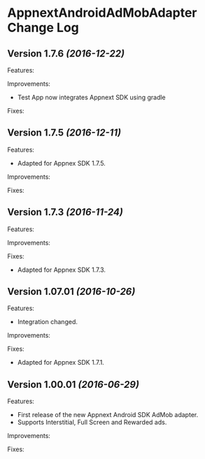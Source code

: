 AppnextAndroidAdMobAdapter Change Log
==============

Version 1.7.6 *(2016-12-22)*
------------------------------

Features:

Improvements:

- Test App now integrates Appnext SDK using gradle

Fixes:


Version 1.7.5 *(2016-12-11)*
------------------------------

Features:

- Adapted for Appnex SDK 1.7.5.

Improvements:

Fixes:


Version 1.7.3 *(2016-11-24)*
------------------------------

Features:

Improvements:

Fixes:

- Adapted for Appnex SDK 1.7.3.


Version 1.07.01 *(2016-10-26)*
------------------------------

Features:

- Integration changed.

Improvements:

Fixes:

- Adapted for Appnex SDK 1.7.1.


Version 1.00.01 *(2016-06-29)*
------------------------------

Features:

- First release of the new Appnext Android SDK AdMob adapter.
- Supports Interstitial, Full Screen and Rewarded ads.

Improvements:

Fixes:
